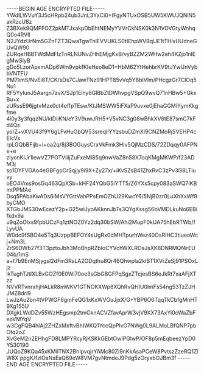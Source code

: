 -----BEGIN AGE ENCRYPTED FILE-----
YWdlLWVuY3J5cHRpb24ub3JnL3YxCi0+IFgyNTUxOSB5UW5KWUJQNlN5akRzcU8z
Z3BXek9QMFFOZ2pkMTJxakpDbEhtNEMyYVVrCkNSK0k3N1VOVGtyWnhqQ0o4RVll
N2JYdzUrNm5GZnFZT3QwaTgwTnlEVVUKLS0tIEhpWVBqUE1tTHlxUUdneGUvQW90
ZURqeHBBTWdMdFlzTnRLNUNvZHhEMjgKxB/vyBZZM2WHw2eh4KZjo1nlEgMwSIyB
gDo5LzorApxmADp6Wm9vpkfKIeHeo8eD1+HbM62YtHehbrKV9tJYwUnVybbVNTFU
PM7limS/NvEi8T/CK/sDs7CJawTNz91HPT85vVq5Y8bIVlm/PHcgzGr7ClOq5Nu1
RF5YyIunJ5Aargn7zvX/SJp1Eihy6GlBbZtDWhvpgVSpQ9wvQ71nHBw5+GkxBu+x
zURssE96jgtvMzx0ct4effpTEsw/KtJMSWW5iFXaP9uvxe0jEhaGGMiYymKkgfme
4i0y3y3fqqzNU/kIDiiKN/eY3V9uwJRH5+V5vNC3g08wBhkXV6tE87smC7kFd4Qs
yo/Z+vXVU43f9Y6gLFvHuObQV53sreqlIYYzsbuDZmXI9CNZMoRjSVEHP4cEIcVs
rpLGQbBFijb+i+oa2q/8j3BOGuysCrxVkFmk3HIv5QjMzCDS/72ZDqqy0AFPNe+e
zlyonKIJr1iewVZ7POTVliijZuFxeMl85q9nwVaZ8n58X7oqKMgMKWP/f23ADM3j
so1DYFVGAo4eGBFgoCrSqjjy9i9X+Zy27x/+iKvSZsB41ZhxRvC3zPv3G8LTiuvy
oEO4Vms9osGq463QpXSb+kHF24YQbG5iYTT5/Z6YXs5cpy083aSWQ7IKBmtPPMAe
Dsq5PAbaKwADs6iMsVYGttVahPPsEmOZhU29KwcY6/5NjB0zr0LuXhXxWf9byCMO
XTGbJMS30wEcezY2p+G25wiJyoAKknnJbTs3QYgXssg56bVMDLkuNo6EBifkdx9a
u9qZoOlxs9fpbUCzFq1ztNOZ0Yz2dq30bSW/Ahi2MupF0kUA75hEbRTWb/fLyvUA
W0dc9fSBO4e5Tq3UzppBEFOY4sUgRx0dMHTpurhWez40OsRIHC3tiueoWcj+Nm3L
ZrS6DWb27f3T3pztoJbh3MoBhpRZbIoCYVchWXLROsJsXK8DNRMQf4rEU04b/1mS
a+f7b9EnMSjygsI2dFm3RsLA2ODqthu8Qr46Qhwpla2kIBT1XVrZeSj91PSOxLjz
lkTughTJtIXLBxGOZf0E0Wi70oe3sGbGBGFPqSgxZTcjesBS6eJkRt7xaAFjXTzz
NVVRTvnrxhjHALkR8mWKV1GTNOKXWp8XQhRvQHIU0lmFs54ng53TzZJHJMZ8drl9
LwJzAu2bn4tVPWGF6gmFeQG1xKxWVOuJjxX/G+YBP6O6TqqTkCbfgMnHT9Xg155U
DXgkLWdDZv55WzHEgsmp2tmGknACVZfavAprW3vjV9XX73AxYi0cWaZbFeoVMYqV
w3CgFQB4hlAj2ZHZxMxftvBhIWKQ1YccQpPlvG7NWg0L9ALMoLBfQNP7pbOtq2oZ
XvGeM2n2EHhgFD8LMPYRcyRjKSKkGEbtOwIPGlwP/OF8p5mEqbeezYpD0Y530190
JUQoZ9KQa45xKMiITNX2BhIpvqjrYAMc80Zi9nKkAsaPCeW8PvtszZzeRQ1ZlW8X
ppgK/fzlOaNsEaQ69eW8VM7gvNtmdeJ9Pdg5zOryxbOJBm3f
-----END AGE ENCRYPTED FILE-----
